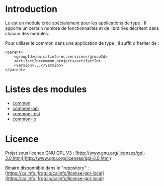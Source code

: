 # Introduction

 Le <common> est un module créé spécialement pour les applications de type <service>.
 Il apporte un certain nombre de fonctionnalités et de librairies décritent dans chacun des modules.

 Pour utiliser le common dans une application de type <service>, il suffit d'hériter de :

```
<parent>
    <groupId>com.calinfo-nc.services</groupId>
    <artifactId>common-project</artifactId>
    <version>...</version>
</parent>
```

# Listes des modules

 * [common](../common/README.md)
 * [common-api](../common-api/README.md)
 * [common-test](../common-test/README.md)
 * [common-io](../common-io/README.md)

# Licence

Projet sous licence GNU GPL V3 : [http://www.gnu.org/licenses/gpl-3.0.html](http://www.gnu.org/licenses/gpl-3.0.html)

Binaire disponnible dans le "repository" :  [https://calinfo.jfrog.io/calinfo/license-gpl-local](https://calinfo.jfrog.io/calinfo/license-gpl-local)